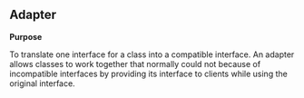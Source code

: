 Adapter
-------
**Purpose**

To translate one interface for a class into a compatible interface. An adapter allows classes to work together that normally could not because of incompatible interfaces by providing its interface to clients while using the original interface.
